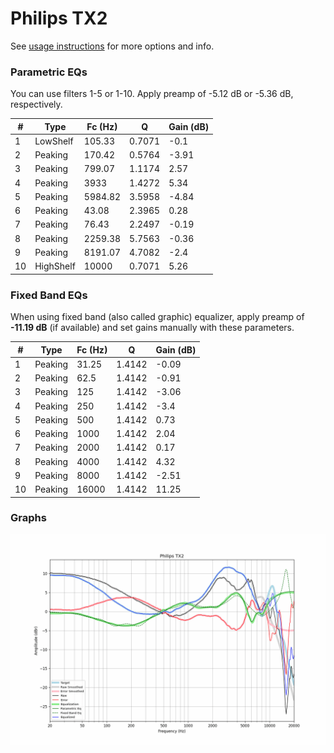 # Philips TX2
See [usage instructions](https://github.com/jaakkopasanen/AutoEq#usage) for more options and info.

### Parametric EQs
You can use filters 1-5 or 1-10. Apply preamp of -5.12 dB or -5.36 dB, respectively.

|   # | Type      |   Fc (Hz) |      Q |   Gain (dB) |
|-----|-----------|-----------|--------|-------------|
|   1 | LowShelf  |    105.33 | 0.7071 |       -0.1  |
|   2 | Peaking   |    170.42 | 0.5764 |       -3.91 |
|   3 | Peaking   |    799.07 | 1.1174 |        2.57 |
|   4 | Peaking   |   3933    | 1.4272 |        5.34 |
|   5 | Peaking   |   5984.82 | 3.5958 |       -4.84 |
|   6 | Peaking   |     43.08 | 2.3965 |        0.28 |
|   7 | Peaking   |     76.43 | 2.2497 |       -0.19 |
|   8 | Peaking   |   2259.38 | 5.7563 |       -0.36 |
|   9 | Peaking   |   8191.07 | 4.7082 |       -2.4  |
|  10 | HighShelf |  10000    | 0.7071 |        5.26 |

### Fixed Band EQs
When using fixed band (also called graphic) equalizer, apply preamp of **-11.19 dB** (if available) and set gains manually with these parameters.

|   # | Type    |   Fc (Hz) |      Q |   Gain (dB) |
|-----|---------|-----------|--------|-------------|
|   1 | Peaking |     31.25 | 1.4142 |       -0.09 |
|   2 | Peaking |     62.5  | 1.4142 |       -0.91 |
|   3 | Peaking |    125    | 1.4142 |       -3.06 |
|   4 | Peaking |    250    | 1.4142 |       -3.4  |
|   5 | Peaking |    500    | 1.4142 |        0.73 |
|   6 | Peaking |   1000    | 1.4142 |        2.04 |
|   7 | Peaking |   2000    | 1.4142 |        0.17 |
|   8 | Peaking |   4000    | 1.4142 |        4.32 |
|   9 | Peaking |   8000    | 1.4142 |       -2.51 |
|  10 | Peaking |  16000    | 1.4142 |       11.25 |

### Graphs
![](./Philips%20TX2.png)
